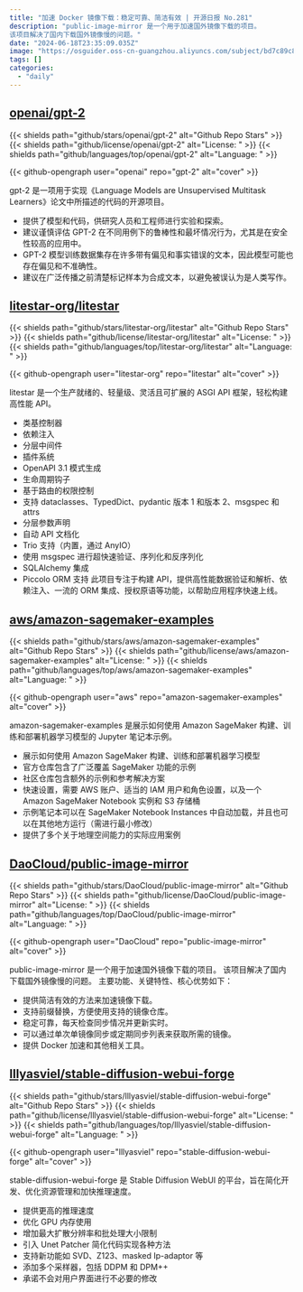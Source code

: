 ```yaml
---
title: "加速 Docker 镜像下载：稳定可靠、简洁有效 | 开源日报 No.281"
description: "public-image-mirror 是一个用于加速国外镜像下载的项目。
该项目解决了国内下载国外镜像慢的问题。"
date: "2024-06-18T23:35:09.035Z"
image: "https://osguider.oss-cn-guangzhou.aliyuncs.com/subject/bd7c89c8a6c9675c84600021867c4e86.png"
tags: []
categories:
  - "daily"
---
```


## [openai/gpt-2](https://github.com/openai/gpt-2)

{{< shields path="github/stars/openai/gpt-2" alt="Github Repo Stars" >}} {{< shields path="github/license/openai/gpt-2" alt="License: " >}} {{< shields path="github/languages/top/openai/gpt-2" alt="Language: " >}}

{{< github-opengraph user="openai" repo="gpt-2" alt="cover" >}}

gpt-2 是一项用于实现《Language Models are Unsupervised Multitask Learners》论文中所描述的代码的开源项目。

- 提供了模型和代码，供研究人员和工程师进行实验和探索。
- 建议谨慎评估 GPT-2 在不同用例下的鲁棒性和最坏情况行为，尤其是在安全性较高的应用中。
- GPT-2 模型训练数据集存在许多带有偏见和事实错误的文本，因此模型可能也存在偏见和不准确性。
- 建议在广泛传播之前清楚标记样本为合成文本，以避免被误认为是人类写作。
  
## [litestar-org/litestar](https://github.com/litestar-org/litestar)

{{< shields path="github/stars/litestar-org/litestar" alt="Github Repo Stars" >}} {{< shields path="github/license/litestar-org/litestar" alt="License: " >}} {{< shields path="github/languages/top/litestar-org/litestar" alt="Language: " >}}

{{< github-opengraph user="litestar-org" repo="litestar" alt="cover" >}}

litestar 是一个生产就绪的、轻量级、灵活且可扩展的 ASGI API 框架，轻松构建高性能 API。

- 类基控制器
- 依赖注入
- 分层中间件
- 插件系统
- OpenAPI 3.1 模式生成
- 生命周期钩子
- 基于路由的权限控制
- 支持 dataclasses、TypedDict、pydantic 版本 1 和版本 2、msgspec 和 attrs
- 分层参数声明
- 自动 API 文档化
- Trio 支持（内置，通过 AnyIO）
- 使用 msgspec 进行超快速验证、序列化和反序列化
- SQLAlchemy 集成
- Piccolo ORM 支持
此项目专注于构建 API，提供高性能数据验证和解析、依赖注入、一流的 ORM 集成、授权原语等功能，以帮助应用程序快速上线。
  
## [aws/amazon-sagemaker-examples](https://github.com/aws/amazon-sagemaker-examples)

{{< shields path="github/stars/aws/amazon-sagemaker-examples" alt="Github Repo Stars" >}} {{< shields path="github/license/aws/amazon-sagemaker-examples" alt="License: " >}} {{< shields path="github/languages/top/aws/amazon-sagemaker-examples" alt="Language: " >}}

{{< github-opengraph user="aws" repo="amazon-sagemaker-examples" alt="cover" >}}

amazon-sagemaker-examples 是展示如何使用 Amazon SageMaker 构建、训练和部署机器学习模型的 Jupyter 笔记本示例。

- 展示如何使用 Amazon SageMaker 构建、训练和部署机器学习模型
- 官方仓库包含了广泛覆盖 SageMaker 功能的示例
- 社区仓库包含额外的示例和参考解决方案
- 快速设置，需要 AWS 账户、适当的 IAM 用户和角色设置，以及一个 Amazon SageMaker Notebook 实例和 S3 存储桶
- 示例笔记本可以在 SageMaker Notebook Instances 中自动加载，并且也可以在其他地方运行（需进行最小修改）
- 提供了多个关于地理空间能力的实际应用案例
  
## [DaoCloud/public-image-mirror](https://github.com/DaoCloud/public-image-mirror)

{{< shields path="github/stars/DaoCloud/public-image-mirror" alt="Github Repo Stars" >}} {{< shields path="github/license/DaoCloud/public-image-mirror" alt="License: " >}} {{< shields path="github/languages/top/DaoCloud/public-image-mirror" alt="Language: " >}}

{{< github-opengraph user="DaoCloud" repo="public-image-mirror" alt="cover" >}}

public-image-mirror 是一个用于加速国外镜像下载的项目。
该项目解决了国内下载国外镜像慢的问题。
主要功能、关键特性、核心优势如下：

- 提供简洁有效的方法来加速镜像下载。
- 支持前缀替换，方便使用支持的镜像仓库。
- 稳定可靠，每天检查同步情况并更新实时。
- 可以通过单次单镜像同步或定期同步列表来获取所需的镜像。
- 提供 Docker 加速和其他相关工具。
  
## [lllyasviel/stable-diffusion-webui-forge](https://github.com/lllyasviel/stable-diffusion-webui-forge)

{{< shields path="github/stars/lllyasviel/stable-diffusion-webui-forge" alt="Github Repo Stars" >}} {{< shields path="github/license/lllyasviel/stable-diffusion-webui-forge" alt="License: " >}} {{< shields path="github/languages/top/lllyasviel/stable-diffusion-webui-forge" alt="Language: " >}}

{{< github-opengraph user="lllyasviel" repo="stable-diffusion-webui-forge" alt="cover" >}}

stable-diffusion-webui-forge 是 Stable Diffusion WebUI 的平台，旨在简化开发、优化资源管理和加快推理速度。

- 提供更高的推理速度
- 优化 GPU 内存使用
- 增加最大扩散分辨率和批处理大小限制
- 引入 Unet Patcher 简化代码实现各种方法
- 支持新功能如 SVD、Z123、masked Ip-adaptor 等
- 添加多个采样器，包括 DDPM 和 DPM++
- 承诺不会对用户界面进行不必要的修改
  

